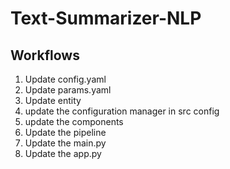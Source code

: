 # Text-Summarizer-NLP


## Workflows 

1. Update config.yaml
2. Update params.yaml
3. Update entity
4. update the configuration manager in src config
5. update the components
6. Update the pipeline
7. Update the main.py
8. Update the app.py 